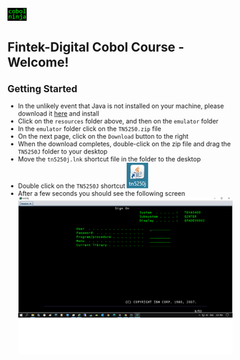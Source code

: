 ![alt text](https://github.com/dovk/fintek-cobol/blob/master/resources/images/cobolninja.png)

# Fintek-Digital Cobol Course - Welcome!

## Getting Started
- In the unlikely event that Java is not installed on your machine, please download it [here](https://www.java.com/en/download/) and install
- Click on the `resources` folder above, and then on the `emulator` folder 
- In the `emulator` folder click on the `TN5250.zip` file
- On the next page, click on the `Download` button to the right 
- When the download completes, double-click on the zip file and drag the `TN5250J` folder to your desktop
- Move the `tn5250j.lnk` shortcut file in the folder to the desktop 
- Double click on the `TN5250J` shortcut ![alt text](https://github.com/dovk/fintek-cobol/blob/master/resources/images/lnk.png)
- After a few seconds you should see the following screen
![alt text](https://github.com/dovk/fintek-cobol/blob/master/resources/images/as400-signon.png)

